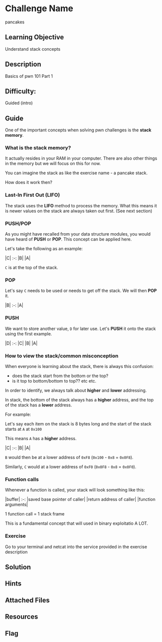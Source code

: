 # Challenge Name
pancakes

## Learning Objective
Understand stack concepts

## Description 
Basics of pwn 101 Part 1

## Difficulty:
Guided (intro)

## Guide
One of the important concepts when solving pwn challenges is the **stack memory**.

### What is the stack memory?
It actually resides in your RAM in your computer. There are also other things in the memory but we will focus on this for now.

You can imagine the stack as like the exercise name - a pancake stack.

How does it work then?

### Last-In First Out (LIFO)
The stack uses the **LIFO** method to process the memory. What this means it is newer values on the stack are always taken out first. (See next section)


### PUSH/POP
As you might have recalled from your data structure modules, you would have heard of **PUSH** or **POP**. This concept can be applied here.

Let's take the following as an example:

|C|
:-:
|B|
|A| 

`C` is at the top of the stack.

### POP
Let's say `C` needs to be used or needs to get off the stack. We will then **POP** it.

|B|
:-:
|A| 

### PUSH
We want to store another value, `D` for later use. Let's **PUSH** it onto the stack using the first example.

|D|
:-:
|C|
|B|
|A| 

### How to view the stack/common misconception
When everyone is learning about the stack, there is always this confusion:

- does the stack start from the bottom or the top?
- is it top to bottom/bottom to top??
etc etc.

In order to identify, we always talk about **higher** and **lower** addressing.

In stack, the bottom of the stack always has a **higher** address, and the top of the stack has a **lower** address.

For example:

Let's say each item on the stack is 8 bytes long and the start of the stack starts at `A` at `0x100`

This means `A` has a **higher** address.

|C|
:-:
|B|
|A| 

`B` would then be at a lower address of `0xF8` (`0x100` - `0x8` = `0x0F8`).

Similarly, `C` would at a lower address of `0xF0` (`0x0F8` - `0x8` = `0x0F0`).


### Function calls

Whenever a function is called, your stack will look something like this:

|buffer|
:-:
|saved base pointer of caller|
|return address of caller| 
|function arguments|

1 function call = 1 stack frame

This is a fundamental concept that will used in binary exploitatio A LOT.


### Exercise
Go to your terminal and netcat into the service provided in the exercise description

## Solution


## Hints


## Attached Files


## Resources


## Flag